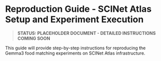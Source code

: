 # Reproduction Guide - SCINet Atlas Setup and Experiment Execution

> **STATUS: PLACEHOLDER DOCUMENT - DETAILED INSTRUCTIONS COMING SOON**

This guide will provide step-by-step instructions for reproducing the Gemma3 food matching experiments on SCINet Atlas infrastructure.
